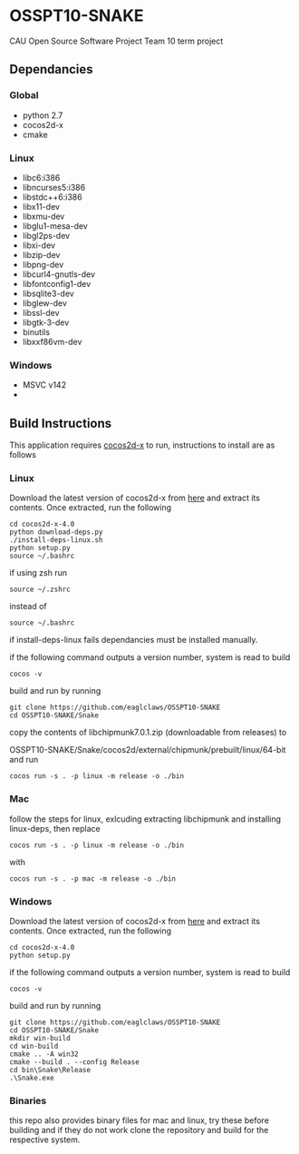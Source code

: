 # OSSPT10-SNAKE
CAU Open Source Software Project Team 10 term project

## Dependancies
### Global
* python 2.7
* cocos2d-x
* cmake
### Linux
* libc6:i386
* libncurses5:i386
* libstdc++6:i386
* libx11-dev
* libxmu-dev
* libglu1-mesa-dev
* libgl2ps-dev
* libxi-dev
* libzip-dev
* libpng-dev
* libcurl4-gnutls-dev
* libfontconfig1-dev
* libsqlite3-dev
* libglew-dev
* libssl-dev
* libgtk-3-dev
* binutils
* libxxf86vm-dev
### Windows
* MSVC v142
* 
## Build Instructions
This application requires [cocos2d-x](cocos.com) to run, instructions to install are as follows

### Linux
Download the latest version of cocos2d-x from [here](https://www.cocos.com/en/cocos2dx/download) and extract its contents. Once extracted, run the following
```
cd cocos2d-x-4.0
python download-deps.py
./install-deps-linux.sh
python setup.py
source ~/.bashrc
```
if using zsh run
```
source ~/.zshrc
```
instead of
```
source ~/.bashrc
```
if install-deps-linux fails dependancies must be installed manually.

if the following command outputs a version number, system is read to build
```
cocos -v
```
build and run by running
```
git clone https://github.com/eaglclaws/OSSPT10-SNAKE
cd OSSPT10-SNAKE/Snake
```
copy the contents of libchipmunk7.0.1.zip (downloadable from releases) to

OSSPT10-SNAKE/Snake/cocos2d/external/chipmunk/prebuilt/linux/64-bit and run
```
cocos run -s . -p linux -m release -o ./bin
```

### Mac
follow the steps for linux, exlcuding extracting libchipmunk and installing linux-deps, then replace
```
cocos run -s . -p linux -m release -o ./bin
```
with
```
cocos run -s . -p mac -m release -o ./bin
```

### Windows

Download the latest version of cocos2d-x from [here](https://www.cocos.com/en/cocos2dx/download) and extract its contents. Once extracted, run the following
```
cd cocos2d-x-4.0
python setup.py
```

if the following command outputs a version number, system is read to build
```
cocos -v
```

build and run by running
```
git clone https://github.com/eaglclaws/OSSPT10-SNAKE
cd OSSPT10-SNAKE/Snake
mkdir win-build
cd win-build
cmake .. -A win32
cmake --build . --config Release
cd bin\Snake\Release
.\Snake.exe
```

### Binaries
this repo also provides binary files for mac and linux, try these before building and if they do not work clone the repository and build for the respective system.
